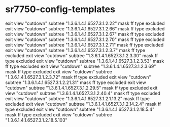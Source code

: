 sr7750-config-templates
=======================
exit
                view "cutdown" subtree "1.3.6.1.4.1.6527.3.1.2.22"
                    mask ff type excluded
                exit
                view "cutdown" subtree "1.3.6.1.4.1.6527.3.1.2.66"
                    mask ff type excluded
                exit
                view "cutdown" subtree "1.3.6.1.4.1.6527.3.1.2.67"
                    mask ff type excluded
                exit
                view "cutdown" subtree "1.3.6.1.4.1.6527.3.1.2.70"
                    mask ff type excluded
                exit
                view "cutdown" subtree "1.3.6.1.4.1.6527.3.1.2.71"
                    mask ff type excluded
                exit
                view "cutdown" subtree "1.3.6.1.4.1.6527.3.1.2.3.7"
                    mask ff type excluded
                exit
                view "cutdown" subtree "1.3.6.1.4.1.6527.3.1.2.3.30"
                    mask ff type excluded
                exit
                view "cutdown" subtree "1.3.6.1.4.1.6527.3.1.2.3.53"
                    mask ff type excluded
                exit
                view "cutdown" subtree "1.3.6.1.4.1.6527.3.1.2.3.69"
                    mask ff type excluded
                exit
                view "cutdown" subtree "1.3.6.1.4.1.6527.3.1.2.3.72"
                    mask ff type excluded
                exit
                view "cutdown" subtree "1.3.6.1.4.1.6527.3.1.2.21.31"
                    mask ff type excluded
                exit
                view "cutdown" subtree "1.3.6.1.4.1.6527.3.1.2.29.5"
                    mask ff type excluded
                exit
                view "cutdown" subtree "1.3.6.1.4.1.6527.3.1.2.40.4"
                    mask ff type excluded
                exit
                view "cutdown" subtree "1.3.6.1.4.1.6527.3.1.2.1.13.2"
                    mask ff type excluded
                exit
                 view "cutdown" subtree "1.3.6.1.4.1.6527.3.1.2.14.2.4"
                    mask ff type excluded
                exit
                view "cutdown" subtree "1.3.6.1.4.1.6527.3.1.2.18.5.4"
                    mask ff type excluded
                exit
                view "cutdown" subtree "1.3.6.1.4.1.6527.3.1.2.18.5.103"

